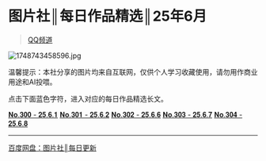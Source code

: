 # 图片社║每日作品精选║25年6月
> [QQ频道]()

![1748743458596.jpg](https://wp-cdn.4ce.cn/v2/aPRwZ1p.jpeg)

温馨提示：本社分享的图片均来自互联网，仅供个人学习收藏使用，请勿用作商业用途和AI投喂。 
 
点击下面蓝色字符，进入对应的每日作品精选长文。

[𝐍𝐨.𝟑𝟎𝟎 - 𝟐𝟓.𝟔.𝟏](https://pd.qq.com/s/fn2x93amu)
[𝐍𝐨.𝟑𝟎𝟏 - 𝟐𝟓.𝟔.𝟐](https://pd.qq.com/s/5pmir3dnx)
[𝐍𝐨.𝟑𝟎𝟐 - 𝟐𝟓.𝟔.𝟔](https://pd.qq.com/s/65ueehvc5)
[𝐍𝐨.𝟑𝟎𝟑 - 𝟐𝟓.𝟔.𝟕](https://pd.qq.com/s/1e5xvz0d6)
[𝐍𝐨.𝟑𝟎𝟒 - 𝟐𝟓.𝟔.𝟖](https://pd.qq.com/s/z9lujbkc)
- - -
[百度网盘：图片社║每日更新](https://pan.baidu.com/s/1gfkYIfZHgidxCGMfjr7JeA?pwd=HUDA)